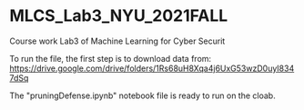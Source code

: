 # MLCS_Lab3_NYU_2021FALL
Course work Lab3 of Machine Learning for Cyber Securit

To run the file, the first step is to download data from: https://drive.google.com/drive/folders/1Rs68uH8Xqa4j6UxG53wzD0uyI8347dSq

The "pruningDefense.ipynb" notebook file is ready to run on the cloab.
